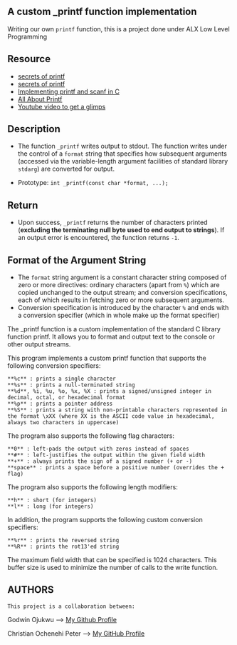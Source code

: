 ## A custom _printf function implementation

Writing our own `printf` function, this is a project done under ALX Low Level Programming

## Resource
- [secrets of printf](https://www.academia.edu/10297206/Secrets_of_printf_)
- [secrets of printf](https://www.cypress.com/file/54761/download)
- [Implementing printf and scanf in C](https://iq.opengenus.org/how-printf-and-scanf-function-works-in-c-internally/)
- [All About Printf](https://akshatshibu.wordpress.com/2015/07/22/all-about-printf/)
- [Youtube video to get a glimps](https://www.youtube.com/watch?si=nKHZWDlEGsBWBwNX&v=ASyB26Onryw&feature=youtu.be)


## Description

- The function `_printf` writes output to stdout. The function writes under the control of a `format` string that specifies how subsequent arguments (accessed via the variable-length argument facilities of standard library `stdarg`) are converted for output.

- Prototype: `int _printf(const char *format, ...);`

## Return

- Upon success, `_printf` returns the number of characters printed (**excluding the terminating null byte used to end output to strings**). If an output error is encountered, the function returns `-1`.

## Format of the Argument String

- The `format` string argument is a constant character string composed of zero or more directives: ordinary characters (apart from `%`) which are copied unchanged to the output stream; and conversion specifications, each of which results in fetching zero or more subsequent arguments.
- Conversion specification is introduced by the character `%` and ends with a conversion specifier (which in whole make up the format specifier)


The _printf function is a custom implementation of the standard C library 
function printf. It allows you to format and output text to the console or 
other output streams.

This program implements a custom printf function that supports the following conversion specifiers:

    **%c** : prints a single character
    **%s** : prints a null-terminated string
    **%d**, %i, %u, %o, %x, %X : prints a signed/unsigned integer in decimal, octal, or hexadecimal format
    **%p** : prints a pointer address
    **%S** : prints a string with non-printable characters represented in the format \xXX (where XX is the ASCII code value in hexadecimal, always two characters in uppercase)

The program also supports the following flag characters:

    **0** : left-pads the output with zeros instead of spaces
    **#** : left-justifies the output within the given field width
    **+** : always prints the sign of a signed number (+ or -)
    **space** : prints a space before a positive number (overrides the + flag)

The program also supports the following length modifiers:

    **h** : short (for integers)
    **l** : long (for integers)

In addition, the program supports the following custom conversion specifiers:

    **%r** : prints the reversed string
    **%R** : prints the rot13'ed string

The maximum field width that can be specified is 1024 characters. This buffer size is used to minimize the number of calls to the write function.
    
## AUTHORS
    This project is a collaboration between:
Godwin Ojukwu --> [My Github Profile](https://github.com/Emeriego)

Christian Ochenehi Peter --> [My GitHub Profile](https://github.com/chrixsaint)
    

